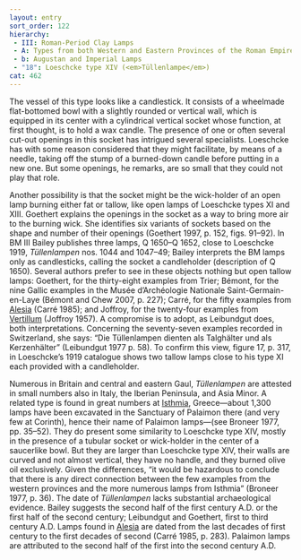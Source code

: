 ```yaml
---
layout: entry
sort_order: 122
hierarchy:
 - III: Roman-Period Clay Lamps
 - A: Types from both Western and Eastern Provinces of the Roman Empire
 - b: Augustan and Imperial Lamps
 - "18": Loeschcke type XIV (<em>Tüllenlampe</em>)
cat: 462
---
```


The vessel of this type looks like a candlestick. It consists of a wheelmade flat-bottomed bowl with a slightly rounded or vertical wall, which is equipped in its center with a cylindrical vertical socket whose function, at first thought, is to hold a wax candle. The presence of one or often several cut-out openings in this socket has intrigued several specialists. Loeschcke has with some reason considered that they might facilitate, by means of a needle, taking off the stump of a burned-down candle before putting in a new one. But some openings, he remarks, are so small that they could not play that role.

Another possibility is that the socket might be the wick-holder of an open lamp burning either fat or tallow, like open lamps of Loeschcke types XI and XIII. Goethert explains the openings in the socket as a way to bring more air to the burning wick. She identifies six variants of sockets based on the shape and number of their openings (Goethert 1997, p. 152, figs. 91–92). In BM III Bailey publishes three lamps, Q 1650–Q 1652, close to Loeschcke 1919, *Tüllenlampen* nos. 1044 and 1047–49; Bailey interprets the BM lamps only as candlesticks, calling the socket a candleholder (description of Q 1650). Several authors prefer to see in these objects nothing but open tallow lamps: Goethert, for the thirty-eight examples from Trier; Bémont, for the nine Gallic examples in the Musée d’Archéologie Nationale Saint-Germain-en-Laye (Bémont and Chew 2007, p. 227); Carré, for the fifty examples from <a href='../../map/#loc_177434'>Alesia</a> (Carré 1985); and Joffroy, for the twenty-four examples from <a href='../../map/#loc_177656'>Vertillum</a> (Joffroy 1957). A compromise is to adopt, as Leibundgut does, both interpretations. Concerning the seventy-seven examples recorded in Switzerland, she says: “Die Tüllenlampen dienten als Talghälter und als Kerzenhälter” (Leibundgut 1977 p. 58). To confirm this view, figure 17, p. 317, in Loeschcke’s 1919 catalogue shows two tallow lamps close to his type XI each provided with a candleholder.

Numerous in Britain and central and eastern Gaul, *Tüllenlampen* are attested in small numbers also in Italy, the Iberian Peninsula, and Asia Minor. A related type is found in great numbers at <a href='../../map/#loc_570316'>Isthmia</a>, Greece—about 1,300 lamps have been excavated in the Sanctuary of Palaimon there (and very few at Corinth), hence their name of Palaimon lamps—(see Broneer 1977, pp. 35–52). They do present some similarity to Loeschcke type XIV, mostly in the presence of a tubular socket or wick-holder in the center of a saucerlike bowl. But they are larger than Loeschcke type XIV, their walls are curved and not almost vertical, they have no handle, and they burned olive oil exclusively. Given the differences, “it would be hazardous to conclude that there is any direct connection between the few examples from the western provinces and the more numerous lamps from Isthmia” (Broneer 1977, p. 36). The date of *Tüllenlampen* lacks substantial archaeological evidence. Bailey suggests the second half of the first century A.D. or the first half of the second century; Leibundgut and Goethert, first to third century A.D. Lamps found in <a href='../../map/#loc_177434'>Alesia</a> are dated from the last decades of first century to the first decades of second (Carré 1985, p. 283). Palaimon lamps are attributed to the second half of the first into the second century A.D.
